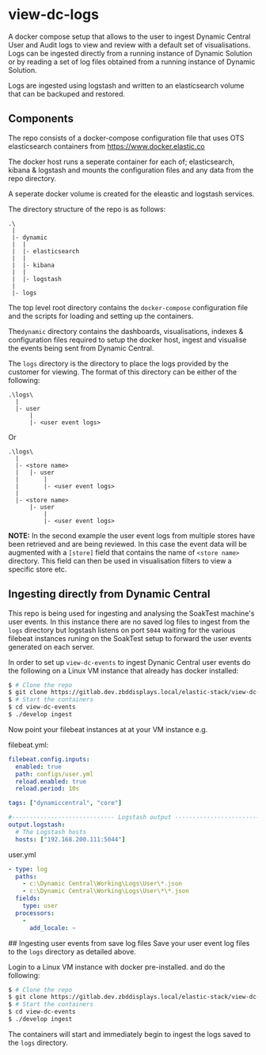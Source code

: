 # view-dc-logs

A docker compose setup that allows to the user to ingest Dynamic Central
User and Audit logs to view and review with a default set of visualisations.
Logs can be ingested directly from a running instance of Dynamic Solution or
by reading a set of log files obtained from a running instance of Dynamic Solution.

Logs are ingested using logstash and written to an elasticsearch volume that can
be backuped and restored.


## Components

The repo consists of a docker-compose configuration file that uses OTS elasticsearch
containers from https://www.docker.elastic.co

The docker host runs a seperate container for each of; elasticsearch, kibana &
logstash and mounts the configuration files and any data from the repo directory.

A seperate docker volume is created for the eleastic and logstash services.

The directory structure of the repo is as follows:

```
.\
 |
 |- dynamic
 |  |
 |  |- elasticsearch
 |  |
 |  |- kibana
 |  |
 |  |- logstash
 |
 |- logs
```

The top level root directory contains the `docker-compose` configuration file
and the scripts for loading and setting up the containers.

The`dynamic` directory contains the dashboards, visualisations, indexes & configuration
files required to setup the docker host, ingest and visualise the events being
sent from Dynamic Central.

The `logs` directory is the directory to place the logs provided by the customer
for viewing. The format of this directory can be either of the following:

```
.\logs\
  |
  |- user
      |
      |- <user event logs>
```

Or

```
.\logs\
  |
  |- <store name>
  |   |- user
  |       |
  |       |- <user event logs>
  |
  |- <store name>
      |- user
          |
          |- <user event logs>
```

**NOTE:** In the second example the user event logs from multiple stores have been
retrieved and are being reviewed. In this case the event data will be augmented
with a `[store]` field that contains the name of `<store name>` directory.
This field can then be used in visualisation filters to view a specific store etc.


## Ingesting directly from Dynamic Central
This repo is being used for ingesting and analysing the SoakTest machine's user events.
In this instance there are no saved log files to ingest from the `logs` directory
but logstash listens on port `5044` waiting for the various filebeat instances
runing on the SoakTest setup to forward the user events generated on each server.

In order to set up `view-dc-events` to ingest Dynanic Central user events do the
following on a Linux VM instance that already has docker installed:

```bash
$ # Clone the repo
$ git clone https://gitlab.dev.zbddisplays.local/elastic-stack/view-dc-events.git
$ # Start the containers
$ cd view-dc-events
$ ./develop ingest
```
Now point your filebeat instances at at your VM instance e.g.

filebeat.yml:
```yaml
filebeat.config.inputs:
  enabled: true
  path: configs/user.yml
  reload.enabled: true
  reload.period: 10s

tags: ["dynamiccentral", "core"]

#----------------------------- Logstash output --------------------------------
output.logstash:
  # The Logstash hosts
  hosts: ["192.168.200.111:5044"]
```

user.yml
```yaml
- type: log
  paths:
    - c:\Dynamic Central\Working\Logs\User\*.json
    - c:\Dynamic Central\Working\Logs\User\*\*.json
  fields:
    type: user
  processors:
    -
      add_locale: ~
```


## Ingesting user events from save log files
Save your user event log files to the `logs` directory as detailed above.

Login to a Linux VM instance with docker pre-installed. and do the following:

```bash
$ # Clone the repo
$ git clone https://gitlab.dev.zbddisplays.local/elastic-stack/view-dc-events.git
$ # Start the containers
$ cd view-dc-events
$ ./develop ingest
```

The containers will start and immediately begin to ingest the logs saved to the
`logs` directory.